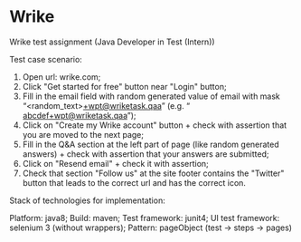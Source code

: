 # Wrike
Wrike test assignment (Java Developer in Test (Intern))
 
Test case scenario:

1. Open url: wrike.com;
2. Click "Get started for free" button near "Login" button;
3. Fill in the email field with random generated value of email with mask “<random_text>+wpt@wriketask.qaa”​ (e.g. “​abcdef+wpt@wriketask.qaa”​ );
4. Click on "Create my Wrike account" button + check with assertion that you are moved to the next page;
5. Fill in the Q&A section at the left part of page (like random generated answers) + check with assertion that your answers are submitted;
6. Click on "Resend email" + check it with assertion;
7. Check that section "Follow us" at the site footer contains the "Twitter" button that leads to the correct url and has the correct icon.

Stack of technologies for implementation:

Platform: java8;
Build: maven;
Test framework: junit4;
UI test framework: selenium 3 (without wrappers);
Pattern: pageObject (test -> steps -> pages)